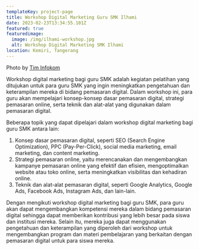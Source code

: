 ```yaml
---
templateKey: project-page
title: Workshop Digital Marketing Guru SMK Ilhami
date: 2023-02-23T13:34:55.101Z
featured: true
featuredimage:
  image: /img/ilhami-workshop.jpg
  alt: Workshop Digital Marketing SMK Ilhami
location: Kemiri, Tangerang
---
```

Photo by [Tim Infokom](https://www.facebook.com/photo/?fbid=10227676349114059&set=pcb.10227676350034082)

Workshop digital marketing bagi guru SMK adalah kegiatan pelatihan yang ditujukan untuk para guru SMK yang ingin meningkatkan pengetahuan dan keterampilan mereka di bidang pemasaran digital. Dalam workshop ini, para guru akan mempelajari konsep-konsep dasar pemasaran digital, strategi pemasaran online, serta teknik dan alat-alat yang digunakan dalam pemasaran digital.

Beberapa topik yang dapat dipelajari dalam workshop digital marketing bagi guru SMK antara lain:

1. Konsep dasar pemasaran digital, seperti SEO (Search Engine Optimization), PPC (Pay-Per-Click), social media marketing, email marketing, dan content marketing.
2. Strategi pemasaran online, yaitu merencanakan dan mengembangkan kampanye pemasaran online yang efektif dan efisien, mengoptimalkan website atau toko online, serta meningkatkan visibilitas dan kehadiran online.
3. Teknik dan alat-alat pemasaran digital, seperti Google Analytics, Google Ads, Facebook Ads, Instagram Ads, dan lain-lain.

Dengan mengikuti workshop digital marketing bagi guru SMK, para guru akan dapat mengembangkan kompetensi mereka dalam bidang pemasaran digital sehingga dapat memberikan kontribusi yang lebih besar pada siswa dan institusi mereka. Selain itu, mereka juga dapat menggunakan pengetahuan dan keterampilan yang diperoleh dari workshop untuk mengembangkan program dan materi pembelajaran yang berkaitan dengan pemasaran digital untuk para siswa mereka.